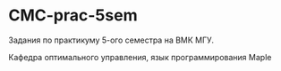 # CMC-prac-5sem
Задания по практикуму 5-ого семестра на ВМК МГУ.

Кафедра оптимального управления, язык программирования Maple
